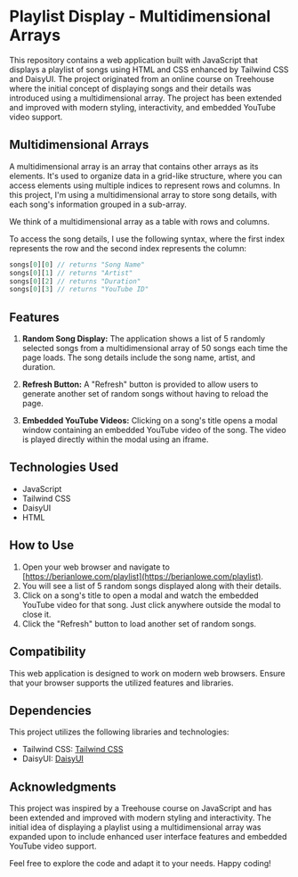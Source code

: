 # Playlist Display - Multidimensional Arrays

This repository contains a web application built with JavaScript that displays a playlist of songs using HTML and CSS enhanced by Tailwind CSS and DaisyUI. The project originated from an online course on Treehouse where the initial concept of displaying songs and their details was introduced using a multidimensional array. The project has been extended and improved with modern styling, interactivity, and embedded YouTube video support.

## Multidimensional Arrays
A multidimensional array is an array that contains other arrays as its elements. It's used to organize data in a grid-like structure, where you can access elements using multiple indices to represent rows and columns. In this project, I'm using a multidimensional array to store song details, with each song's information grouped in a sub-array.

We think of a multidimensional array as a table with rows and columns.

To access the song details, I use the following syntax, where the first index represents the row and the second index represents the column:

```javascript 
songs[0][0] // returns "Song Name"
songs[0][1] // returns "Artist"
songs[0][2] // returns "Duration"
songs[0][3] // returns "YouTube ID"
```


## Features

1. **Random Song Display:** The application shows a list of 5 randomly selected songs from a multidimensional array of 50 songs each time the page loads. The song details include the song name, artist, and duration.

2. **Refresh Button:** A "Refresh" button is provided to allow users to generate another set of random songs without having to reload the page.

3. **Embedded YouTube Videos:** Clicking on a song's title opens a modal window containing an embedded YouTube video of the song. The video is played directly within the modal using an iframe.

## Technologies Used

- JavaScript
- Tailwind CSS
- DaisyUI
- HTML

## How to Use

1. Open your web browser and navigate to [https://berianlowe.com/playlist](https://berianlowe.com/playlist).
2. You will see a list of 5 random songs displayed along with their details.
3. Click on a song's title to open a modal and watch the embedded YouTube video for that song. Just click anywhere outside the modal to close it.
4. Click the "Refresh" button to load another set of random songs.

## Compatibility

This web application is designed to work on modern web browsers. Ensure that your browser supports the utilized features and libraries.

## Dependencies

This project utilizes the following libraries and technologies:

- Tailwind CSS: [Tailwind CSS](https://tailwindcss.com/)
- DaisyUI: [DaisyUI](https://daisyui.com/)

## Acknowledgments

This project was inspired by a Treehouse course on JavaScript and has been extended and improved with modern styling and interactivity. The initial idea of displaying a playlist using a multidimensional array was expanded upon to include enhanced user interface features and embedded YouTube video support.

Feel free to explore the code and adapt it to your needs. Happy coding!
